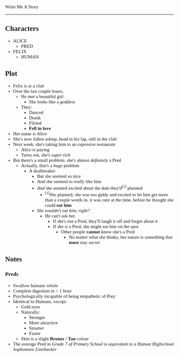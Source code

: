 <Style>
	Body {
		Font-size: 15px;
		Font-family: Verdana;
	};
</Style>

Write Me A Story
****************
Characters
----------
- ALICE
	- PRED
- FELIX
	- HUMAN

Plot
----
- Felix is at a club
- Over the last couple hours,
	- He met a beautiful girl
		- She looks like a _goddess_
	- They:
		- Danced
		- Drank
		- Flirted
		- __Fell in love__
- Her name is Alice
- She's now fallen asleep, head in his lap, still in the club
- Next week, she's taking him to an _expensive_ restaurant
	- Alice is paying
	- Turns out, she's _super_ rich
- But there's a small problem. she's almost _definitely_ a Pred
	- Actually, that's a _huge_ problem
		- A dealbreaker
			- But she seemed so nice
			- And she seemed to _really_ like him
			- _And_ she seemed excited about the date they'd<sup>[1]</sup> planned
				- <sup>[1]</sup>_She_ planned; she was too giddy and excited to let him get more than a couple words in. it was cute at the time. before he thought she could __eat him__
			- _She wouldn't eat him, right?_
				- He can't ask her.
					- If she's _not_ a Pred, they'll laugh it off and forget about it
					- If she _is_ a Pred, she might eat him on the spot
						- Other people __cannot__ know she's a Pred
							- No matter what she thinks, her nature is something that __must__ stay _secret_

Notes
-----
### Preds
- Swallow humans whole
- Complete digestion in < 1 hour
- Psychologically incapable of being empathetic of Prey
- Identical to Humans, except:
	- Gold eyes
	- Naturally:
		- Stronger
		- More attractive
		- Smarter
		- Faster
	- Skin is a slight __Bronze__ / __Tan__ colour
- The average Pred in _Grade 7 of Primary School_ is equivalent to a _Human Highschool Sophomore Linebacker_